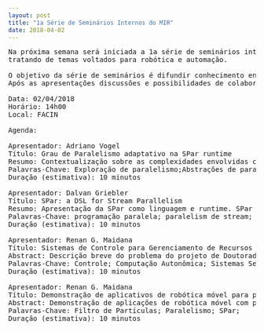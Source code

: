 ```yaml
---
layout: post
title: "1a Série de Seminários Internos do MIR"
date: 2018-04-02
---
```



<pre>
Na próxima semana será iniciada a 1a série de seminários internos do MIR de 2018
tratando de temas voltados para robótica e automação. 

O objetivo da série de seminários é difundir conhecimento entre membros da PUC-RS. 
Após as apresentações discussões e possibilidades de colaboração serão levantadas.

Data: 02/04/2018
Horário: 14h00
Local: FACIN

Agenda:

Apresentador: Adriano Vogel
Título: Grau de Paralelismo adaptativo na SPar runtime
Resumo: Contextualização sobre as complexidades envolvidas com o grau de paralelismo e a motivação para um grau de paralelismo adaptativo. Mostrar alguns mecanismos implementados para adaptar o grau de paralelismo. Discutir perspectivas para futuras otimizações.
Palavras-Chave: Exploração de paralelismo;Abstrações de paralelismo;Grau de paralelismo adaptativo;
Duração (estimativa): 10 minutos

Apresentador: Dalvan Griebler
Título: SPar: a DSL for Stream Parallelism
Resumo: Apresentação da SPar como linguagem e runtime. SPar é considerada uma DSL interna/embarcada na linguagem C++. Serão demonstrados alguns casos de uso, resultados de desempenho e produtividade comparado com o estado da arte.
Palavras-Chave: programação paralela; paralelism de stream; sistemas multi-core;
Duração (estimativa): 10 minutos

Apresentador: Renan G. Maidana
Título: Sistemas de Controle para Gerenciamento de Recursos Computacionais em Robôs Móveis (Projeto de Doutorado)
Abstract: Descrição breve do problema do projeto de Doutorado, que é o auto-gerenciamento de recursos computacionais em processadores embarcados de barcos autônomos, com a motivação de evitar falhas devido a gargalos em processamento e otimizar a economia de energia.
Palavras-Chave: Controle; Computação Autonômica; Sistemas Self-*; Barcos Autônomos;
Duração (estimativa): 10 minutos

Apresentador: Renan G. Maidana
Título: Demonstração de aplicativos de robótica móvel para paralelismo com SPar
Abstract: Demonstração de aplicações de robótica móvel com potencial de paralelismo (e.g. Filtro de Partículas).
Palavras-Chave: Filtro de Partículas; Paralelismo; SPar;
Duração (estimativa): 10 minutos


</pre>
